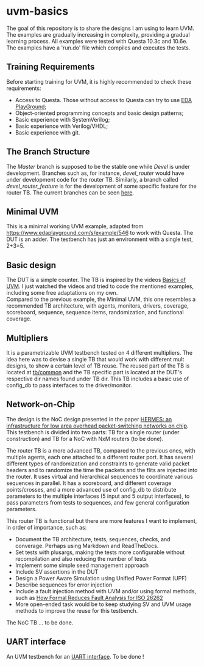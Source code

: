 # uvm-basics
The goal of this repository is to share the designs I am using to learn UVM. The examples are gradually increasing in complexity, providing a gradual learning process.
All examples were tested with Questa 10.3c and 10.6e. The examples have a 'run.do' file which compiles and executes the tests.

## Training Requirements

Before starting training for UVM, it is highly recommended to check these requirements:
 - Access to Questa. Those without access to Questa can try to use [EDA PlayGround](https://www.edaplayground.com/);
 - Object-oriented programming concepts and basic design patterns;
 - Basic experience with SystemVerilog;
 - Basic experience with Verilog/VHDL;
 - Basic experience with git.

## The Branch Structure

The *Master* branch is supposed to be the stable one while *Devel* is under development. Branches such as, for instance, *devel_router* would have under development code for the router TB. Similarly, a branch called *devel_router_feature* is for the development of some specific feature for the router TB. The current branches can be seen [here](https://github.com/amamory/uvm-basics/network).

## Minimal UVM

This is a minimal working UVM example, adapted from https://www.edaplayground.com/s/example/546
to work with Questa. The DUT is an adder. The testbench has just an environment with a single test, 2+3=5.

## Basic design 

The DUT is a simple counter. The TB is inspired by the videos [Basics of UVM](https://www.youtube.com/playlist?list=PL589BOiAVX7ZuFi6omNpuSd3WGGFmcu-Q).
I just watched the videos and tried to code the mentioned examples, including some free adaptations on my own.  
Compared to the previous example, the Minimal UVM, this one resembles a recommended TB architecture, 
with agents, monitors, drivers, coverage, scoreboard, sequence, sequence items, randomization, and functional coverage.

## Multipliers

It is a parametrizable UVM testbench tested on 4 different multipliers. The idea here was to devise a single TB that would work with different mult designs, to show a certain level of TB reuse. The reused part of the TB is located at [tb/common](mult/tb/common) and the TB specific part is located at the DUT's respective dir names found under TB dir. This TB includes a basic use of config_db to pass interfaces to the driver/monitor.

## Network-on-Chip

The design is the NoC design presented in the paper [HERMES: an infrastructure for low area overhead packet-switching networks on chip](https://www.sciencedirect.com/science/article/pii/S0167926004000185). This testbench is divided into two parts: TB for a single router (under construction) and TB for a NoC with NxM routers (to be done).

The router TB is a more advanced TB, compared to the previous ones, with multiple agents, each one attached to a different router port. It has several different types of randomization and constraints to generate valid packet headers and to randomize the time the packets and the flits are injected into the router. It uses virtual and hierarchical sequences to coordinate various sequences in parallel. It has a scoreboard, and different coverage points/crosses, and a more advanced use of config_db to distribute parameters to the multiple interfaces (5 input and 5 output interfaces), to pass parameters from tests to sequences, and few general configuration parameters.

This router TB is functional but there are more features I want to implement, in order of importance, such as:
 - Document the TB architecture, tests, sequences, checks, and converage. Perhaps using Markdown and ReadTheDocs.
 - Set tests with plusargs, making the tests more configurable without recompilation and also reducing the number of tests 
 - Implement some simple seed management approach 
 - Include SV assertions in the DUT
 - Design a Power Aware Simulation using Unified Power Format (UPF)
 - Describe sequences for error injection
 - Include a fault injection method with UVM and/or using formal methods, such as 
[How Formal Reduces Fault Analysis for ISO 26262](https://www.mentor.com/products/fv/resources/overview/how-formal-reduces-fault-analysis-for-iso-26262-82758134-85e7-4753-92f4-6f90e36e7d96)
 - More open-ended task would be to keep studying SV and UVM usage methods to improve the reuse for this testbench.

The NoC TB ... to be done.

## UART interface

An UVM testbench for an [UART interface](http://www.asic-world.com/examples/verilog/uart.html). To be done !

